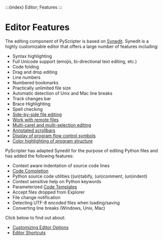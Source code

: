 :::{index} Editor; Features
:::

# Editor Features

The editing  component of PyScripter is based on 
[Synedit](https://github.com/pyscripter/SynEdit). 
 Synedit is a highly customizable editor that offers a large number of features including:

- Syntax highlighting
- Full Unicode support (emojis, bi-directional text editing, etc.)
- Code folding
- Drag and drop editing
- Line numbers
- Numbered bookmarks
- Practically unlimited file size
- Automatic detection of Unix and Mac line breaks
- Track changes bar
- Brace Highlighting
- Spell checking
- [Side-by-side  file editing](splitworkspace)
- [Work with remote files](remotefiles)
- [Multi-caret and multi-selection editing](https://pyscripter.blogspot.com/2024/10/teaser-multi-caret-editing-is-coming-to.html)
- [Annotated scrollbars](https://pyscripter.blogspot.com/2024/10/teaser-annotated-scrollbars-are-coming.html)
- [Display of program flow control symbols](https://pyscripter.blogspot.com/2024/10/teaser-display-of-program-flow-control.html)
- [Color highlighting of program structure](https://pyscripter.blogspot.com/2024/10/teaser-highlight-program-structure-is.html)

PyScripter has adapted Synedit for the purpose of editing Python files and has added the 
following features:

- Context aware indentation of source code lines
- [Code Completion](codecompletion)
- Python source code utilities ((un)tabify, (un)comment, (un)indent)
- Context sensitive help on Python keywords
- Parameterized [Code Templates](codetemplates)
- Accept files dropped from Explorer
- File change notification
- Detecting UTF-8 encoded files when loading/saving 
- Converting line breaks (Windows, Unix, Mac)  


Click below to find out about:
- [Customizing Editor Options](editoroptions)
- [Editor Shortcuts](editorshortcuts)
